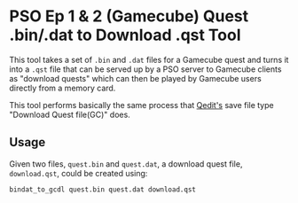 # PSO Ep 1 & 2 (Gamecube) Quest .bin/.dat to Download .qst Tool

This tool takes a set of `.bin` and `.dat` files for a Gamecube quest and turns it into a `.qst` file that can be
served up by a PSO server to Gamecube clients as "download quests" which can then be played by Gamecube users directly
from a memory card.

This tool performs basically the same process that [Qedit's](https://qedit.info/) save file type 
"Download Quest file(GC)" does.

## Usage

Given two files, `quest.bin` and `quest.dat`, a download quest file, `download.qst`, could be created using:

```text
bindat_to_gcdl quest.bin quest.dat download.qst
```
